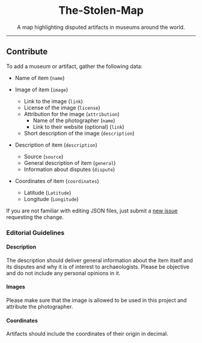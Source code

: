 <h1 align="center">The-Stolen-Map</h1>

<p align="center">A map highlighting disputed artifacts in museums around the world.</p>

---

## Contribute

To add a museum or artifact, gather the following data:

- Name of item (`name`)

- Image of item (`image`)
  - Link to the image (`link`)
  - License of the image (`license`)
  - Attribution for the image (`attribution`)
    - Name of the photographer (`name`)
    - Link to their website (optional) (`link`)
  - Short description of the image (`description`)

- Description of item (`description`)
  - Source (`source`)
  - General description of item (`general`)
  - Information about disputes (`dispute`)

- Coordinates of item (`coordinates`)
  - Latitude (`Latitude`)
  - Longitude (`Longitude`)

If you are not familiar with editing JSON files, just submit a [new issue](https://github.com/WebSnke/The-Stolen-Map/issues/new) requesting the change.

### Editorial Guidelines

#### Description
The description should deliver general information about the item itself and its disputes and why it is of interest to archaeologists. Please be objective and do not include any personal opinions in it.

#### Images
Please make sure that the image is allowed to be used in this project and attribute the photographer.

#### Coordinates
Artifacts should include the coordinates of their origin in decimal.
